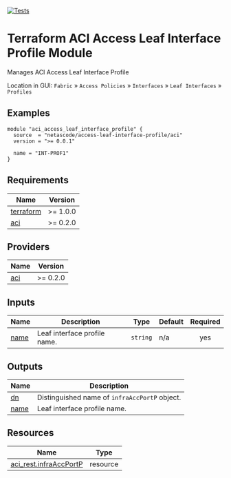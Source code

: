 <!-- BEGIN_TF_DOCS -->
[![Tests](https://github.com/netascode/terraform-aci-access-leaf-interface-profile/actions/workflows/test.yml/badge.svg)](https://github.com/netascode/terraform-aci-access-leaf-interface-profile/actions/workflows/test.yml)

# Terraform ACI Access Leaf Interface Profile Module

Manages ACI Access Leaf Interface Profile

Location in GUI:
`Fabric` » `Access Policies` » `Interfaces` » `Leaf Interfaces` » `Profiles`

## Examples

```hcl
module "aci_access_leaf_interface_profile" {
  source  = "netascode/access-leaf-interface-profile/aci"
  version = ">= 0.0.1"

  name = "INT-PROF1"
}

```

## Requirements

| Name | Version |
|------|---------|
| <a name="requirement_terraform"></a> [terraform](#requirement\_terraform) | >= 1.0.0 |
| <a name="requirement_aci"></a> [aci](#requirement\_aci) | >= 0.2.0 |

## Providers

| Name | Version |
|------|---------|
| <a name="provider_aci"></a> [aci](#provider\_aci) | >= 0.2.0 |

## Inputs

| Name | Description | Type | Default | Required |
|------|-------------|------|---------|:--------:|
| <a name="input_name"></a> [name](#input\_name) | Leaf interface profile name. | `string` | n/a | yes |

## Outputs

| Name | Description |
|------|-------------|
| <a name="output_dn"></a> [dn](#output\_dn) | Distinguished name of `infraAccPortP` object. |
| <a name="output_name"></a> [name](#output\_name) | Leaf interface profile name. |

## Resources

| Name | Type |
|------|------|
| [aci_rest.infraAccPortP](https://registry.terraform.io/providers/netascode/aci/latest/docs/resources/rest) | resource |
<!-- END_TF_DOCS -->